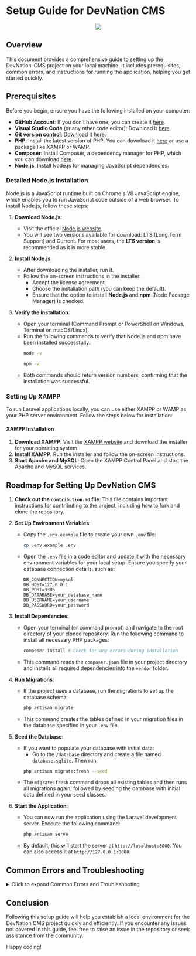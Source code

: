 # Setup Guide for DevNation CMS

<p align="center">
  <img src="https://github.com/user-attachments/assets/03765de4-b19f-42a9-9508-3b0dd087f40a"> 
</p>

## Overview

This document provides a comprehensive guide to setting up the DevNation-CMS project on your local machine. It includes prerequisites, common errors, and instructions for running the application, helping you get started quickly.

## Prerequisites

Before you begin, ensure you have the following installed on your computer:

- **GitHub Account**: If you don’t have one, you can create it [here](https://github.com/join).
- **Visual Studio Code** (or any other code editor): Download it [here](https://code.visualstudio.com/download).
- **Git version control**: Download it [here](https://git-scm.com/downloads).
- **PHP**: Install the latest version of PHP. You can download it [here](https://www.php.net/downloads) or use a package like XAMPP or WAMP.
- **Composer**: Install Composer, a dependency manager for PHP, which you can download [here](https://getcomposer.org/download/).
- **Node.js**: Install Node.js for managing JavaScript dependencies.

### Detailed Node.js Installation

Node.js is a JavaScript runtime built on Chrome's V8 JavaScript engine, which enables you to run JavaScript code outside of a web browser. To install Node.js, follow these steps:

1. **Download Node.js**:
   - Visit the official [Node.js website](https://nodejs.org/en/).
   - You will see two versions available for download: LTS (Long Term Support) and Current. For most users, the **LTS version** is recommended as it is more stable.

2. **Install Node.js**:
   - After downloading the installer, run it.
   - Follow the on-screen instructions in the installer:
     - Accept the license agreement.
     - Choose the installation path (you can keep the default).
     - Ensure that the option to install **Node.js** and **npm** (Node Package Manager) is checked.

3. **Verify the Installation**:
   - Open your terminal (Command Prompt or PowerShell on Windows, Terminal on macOS/Linux).
   - Run the following commands to verify that Node.js and npm have been installed successfully:
     ```bash
     node -v
     ```
     ```bash
     npm -v
     ```
   - Both commands should return version numbers, confirming that the installation was successful.

### Setting Up XAMPP

To run Laravel applications locally, you can use either XAMPP or WAMP as your PHP server environment. Follow the steps below for installation:

#### XAMPP Installation

1. **Download XAMPP**: Visit the [XAMPP website](https://www.apachefriends.org/index.html) and download the installer for your operating system.
2. **Install XAMPP**: Run the installer and follow the on-screen instructions.
3. **Start Apache and MySQL**: Open the XAMPP Control Panel and start the Apache and MySQL services.

## Roadmap for Setting Up DevNation CMS

1. **Check out the `contribution.md` file**: This file contains important instructions for contributing to the project, including how to fork and clone the repository.

2. **Set Up Environment Variables**:
   - Copy the `.env.example` file to create your own `.env` file:
     ```bash
     cp .env.example .env
     ```
   - Open the `.env` file in a code editor and update it with the necessary environment variables for your local setup. Ensure you specify your database connection details, such as:
     ```plaintext
     DB_CONNECTION=mysql
     DB_HOST=127.0.0.1
     DB_PORT=3306
     DB_DATABASE=your_database_name
     DB_USERNAME=your_username
     DB_PASSWORD=your_password
     ```

3. **Install Dependencies**:
   - Open your terminal (or command prompt) and navigate to the root directory of your cloned repository. Run the following command to install all necessary PHP packages:
     ```bash
     composer install # Check for any errors during installation
     ```
   - This command reads the `composer.json` file in your project directory and installs all required dependencies into the `vendor` folder.

4. **Run Migrations**:
   - If the project uses a database, run the migrations to set up the database schema:
     ```bash
     php artisan migrate
     ```
   - This command creates the tables defined in your migration files in the database specified in your `.env` file.

5. **Seed the Database**:
   - If you want to populate your database with initial data:
     - Go to the `/database` directory and create a file named `database.sqlite`. Then run:
     ```bash
     php artisan migrate:fresh --seed
     ```
   - The `migrate:fresh` command drops all existing tables and then runs all migrations again, followed by seeding the database with initial data defined in your seed classes.

6. **Start the Application**:
   - You can now run the application using the Laravel development server. Execute the following command:
     ```bash
     php artisan serve
     ```
   - By default, this will start the server at `http://localhost:8000`. You can also access it at `http://127.0.0.1:8000`.

## Common Errors and Troubleshooting

<details>
  <summary>Click to expand Common Errors and Troubleshooting</summary>

- **Error: `Failed to connect to database`**
  - Ensure your database credentials in the `.env` file are correct. Verify that the database you specified exists and that the username and password are accurate.

- **Error: `Class 'App\Http\Controllers\Controller' not found`**
  - This may indicate a missing namespace or an issue with autoloading. Run the following command to refresh the autoloader:
    ```bash
    composer dump-autoload
    ```

- **Error: `composer install` fails**
  - Ensure you have Composer installed correctly. You can check if Composer is installed by running:
    ```bash
    composer --version
    ```
  - If it’s not recognized, revisit the [Composer installation guide](https://getcomposer.org/download/) to resolve any issues.
  - Another potential reason could be missing PHP extensions, like `mbstring` or `openssl`. Install the required extensions for your OS:
    ```bash
    sudo apt-get install php-mbstring php-xml php-zip
    ```

- **Error: `npm install failed`** (if applicable)
  - If your project has a `package.json` file and you need to install JavaScript dependencies, ensure you have Node.js and npm installed. Check the Node.js version by running:
    ```bash
    node -v
    ```
  - If it's outdated, consider updating Node.js.

- **Error: `PHP version compatibility`**
  - The project may require a specific PHP version. Check the required version in the `composer.json` file under the `"php":` key and make sure your local PHP version matches.
    - To check your PHP version, run:
      ```bash
      php -v
      ```
    - If the version is outdated, update your PHP to the latest stable version or the required version for the project. On Ubuntu, you can run:
      ```bash
      sudo add-apt-repository ppa:ondrej/php
      sudo apt-get update
      sudo apt-get install php7.4
      ```

- **Error: `Laravel Framework not detected`**  ![Error Screenshot](https://github.com/user-attachments/assets/8f111bb8-6714-4b4b-945e-0e2381ec5e91)  

  - If the error mentions something like `laravel/framework` is missing, it might be due to missing or incomplete Composer installation. Run:
    ```bash
    composer install
    ```
  - If that fails, try manually requiring the Laravel framework in your project using:
    ```bash
    composer require laravel/framework
    ```

- **Error: `php.ini configuration issues`**
  - If certain PHP extensions are not enabled, it can lead to issues with Composer and PHP scripts.
    - Open the `php.ini` file (located in your PHP installation folder) and ensure the following extensions are uncommented:
      ```bash
      ;extension=intl   # Change this line to:
      extension=intl

      ;extension=fileinfo  # Change this line to:
      extension=fileinfo

      ;extension=zip  # Change this line to:
      extension=zip
      ```

- **Error: `php.ini post_max_size` and `upload_max_filesize`**
  - If you're uploading files and encounter errors due to file size limits, adjust these values in your `php.ini` file:
    ```bash
    post_max_size = 100M
    upload_max_filesize = 100M
    ```

- **Error: `Class 'PDO' not found`**
  - This error indicates that the `pdo_mysql` extension is not enabled in your PHP configuration. To enable it:
    1. Open your `php.ini` file.
    2. Search for `;extension=pdo_mysql` and remove the semicolon (`;`) at the beginning of the line.

- **Error: `Composer certificate error`** ![Error Screenshot](https://github.com/user-attachments/assets/c79ca3de-dcb7-4111-ac90-ec1fa8b87bc1)  
  - To resolve this error, reinstall Composer from the [official Composer website](https://getcomposer.org/download/). Additionally, ensure you download the latest version of PHP from the [official PHP website](https://www.php.net/downloads) and update your environment variables accordingly.
  - Another potential issue could be missing OpenSSL on your system. Ensure it's installed:
    - On Ubuntu:
      ```bash
      sudo apt-get install openssl
      ```
    - On Windows, ensure the `openssl` extension is enabled in `php.ini`.

- **Error: `Mcrypt PHP extension is required`**
  - Laravel versions older than 5.1 use Mcrypt, which is deprecated in PHP 7.2 and later. If you're using an older Laravel project with a newer PHP version, either downgrade your PHP version or upgrade Laravel. Alternatively, you can replace Mcrypt with newer encryption libraries supported by Laravel.

- **Error: `Memory Limit Exhausted`**
  - If you encounter a `Fatal error: Allowed memory size of X bytes exhausted` error while running Composer or PHP scripts, increase the memory limit in your `php.ini` file:
    ```bash
    memory_limit = 512M
    ```
  - For Composer-related memory errors, try running Composer with more memory:
    ```bash
    COMPOSER_MEMORY_LIMIT=-1 composer install
    ```

</details>

## Conclusion

Following this setup guide will help you establish a local environment for the DevNation CMS project quickly and efficiently. If you encounter any issues not covered in this guide, feel free to raise an issue in the repository or seek assistance from the community.

Happy coding!